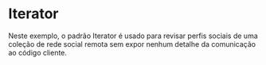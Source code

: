 # Iterator

Neste exemplo, o padrão Iterator é usado para revisar perfis sociais de uma coleção de rede social remota sem expor nenhum detalhe da comunicação ao código cliente.